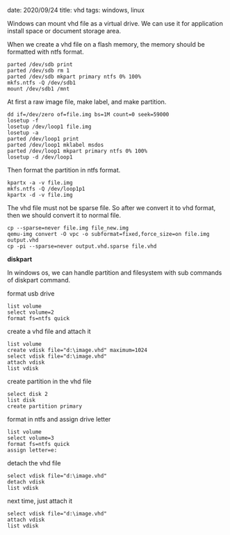 date: 2020/09/24
title: vhd
tags: windows, linux

Windows can mount vhd file as a virtual drive.
We can use it for application install space or document storage area.

When we create a vhd file on a flash memory, the memory should be formatted with ntfs format.

	parted /dev/sdb print
	parted /dev/sdb rm 1
	parted /dev/sdb mkpart primary ntfs 0% 100%
	mkfs.ntfs -Q /dev/sdb1
	mount /dev/sdb1 /mnt

At first a raw image file, make label, and make partition.

	dd if=/dev/zero of=file.img bs=1M count=0 seek=59000
	losetup -f
	losetup /dev/loop1 file.img
	losetup -a
	parted /dev/loop1 print
	parted /dev/loop1 mklabel msdos
	parted /dev/loop1 mkpart primary ntfs 0% 100%
	losetup -d /dev/loop1

Then format the partition in ntfs format.

	kpartx -a -v file.img
	mkfs.ntfs -Q /dev/loop1p1
	kpartx -d -v file.img

The vhd file must not be sparse file.
So after we convert it to vhd format, then we should convert it to normal file.

	cp --sparse=never file.img file_new.img
	qemu-img convert -O vpc -o subformat=fixed,force_size=on file.img output.vhd
	cp -pi --sparse=never output.vhd.sparse file.vhd

**diskpart**

In windows os, we can handle partition and filesystem with sub commands of diskpart command.

format usb drive

	list volume
	select volume=2
	format fs=ntfs quick

create a vhd file and attach it

	list volume
	create vdisk file="d:\image.vhd" maximum=1024
	select vdisk file="d:\image.vhd"
	attach vdisk
	list vdisk

create partition in the vhd file

	select disk 2
	list disk
	create partition primary

format in ntfs and assign drive letter

	list volume
	select volume=3
	format fs=ntfs quick
	assign letter=e:

detach the vhd file

	select vdisk file="d:\image.vhd"
	detach vdisk
	list vdisk

next time, just attach it

	select vdisk file="d:\image.vhd"
	attach vdisk
	list vdisk
